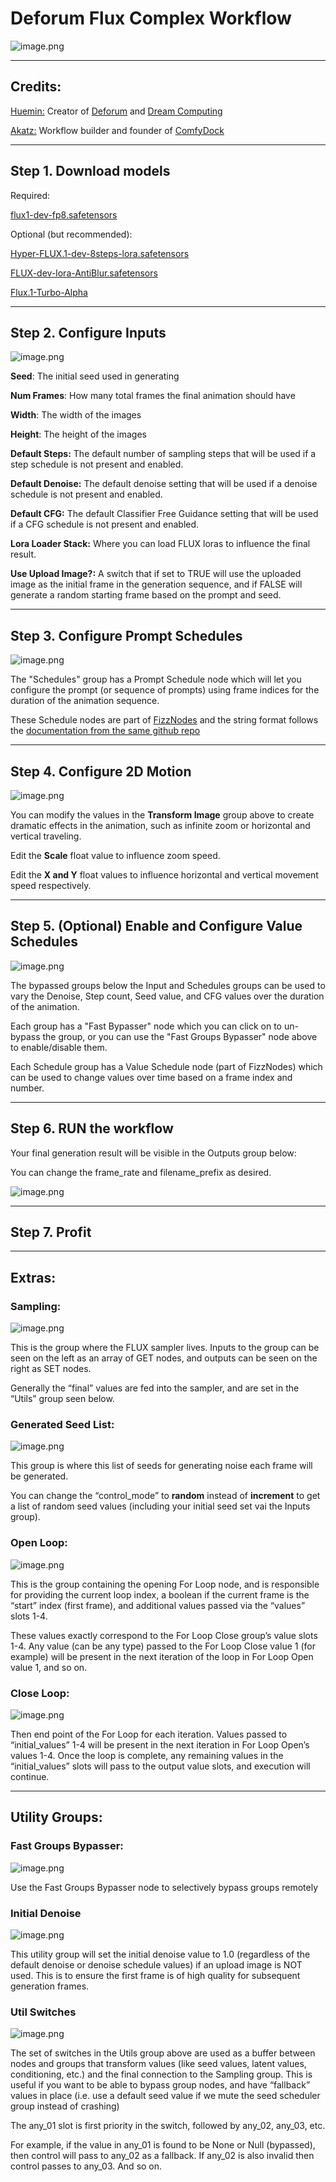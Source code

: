 # Deforum Flux Complex Workflow

![image.png](attachment:42b6654e-741b-48ae-9bbd-3eabc3ddc952:image.png)

---

## Credits:

[Huemin:](https://huemin.art/) Creator of [Deforum](https://deforum.art/) and [Dream Computing](https://www.dreamcomputing.io/)

[Akatz:](https://akatz.ai/) Workflow builder and founder of [ComfyDock](https://comfydock.com/)

---

## Step 1. Download models

Required:

[flux1-dev-fp8.safetensors](https://huggingface.co/Comfy-Org/flux1-dev/resolve/main/flux1-dev-fp8.safetensors?download=true)

Optional (but recommended):

[Hyper-FLUX.1-dev-8steps-lora.safetensors](https://huggingface.co/ByteDance/Hyper-SD/resolve/main/Hyper-FLUX.1-dev-8steps-lora.safetensors?download=true)

[FLUX-dev-lora-AntiBlur.safetensors](https://huggingface.co/Shakker-Labs/FLUX.1-dev-LoRA-AntiBlur/resolve/main/FLUX-dev-lora-AntiBlur.safetensors?download=true)

[Flux.1-Turbo-Alpha](https://huggingface.co/alimama-creative/FLUX.1-Turbo-Alpha/tree/main)

---

## Step 2. Configure Inputs

![image.png](attachment:08179661-99fe-44a6-a5f8-01330618a7dc:image.png)

**Seed**: The initial seed used in generating

**Num Frames**: How many total frames the final animation should have

**Width**: The width of the images

**Height**: The height of the images

**Default Steps:** The default number of sampling steps that will be used if a step schedule is not present and enabled.

**Default Denoise:** The default denoise setting that will be used if a denoise schedule is not present and enabled.

**Default CFG:** The default Classifier Free Guidance setting that will be used if a CFG schedule is not present and enabled.

**Lora Loader Stack:** Where you can load FLUX loras to influence the final result.

**Use Upload Image?:** A switch that if set to TRUE will use the uploaded image as the initial frame in the generation sequence, and if FALSE will generate a random starting frame based on the prompt and seed.

---

## Step 3. Configure Prompt Schedules

![image.png](attachment:a1ea8b7d-418b-4c63-9459-b63be7e7d228:image.png)

The "Schedules" group has a Prompt Schedule node which will let you configure the prompt (or sequence of prompts) using frame indices for the duration of the animation sequence.

These Schedule nodes are part of [FizzNodes](https://github.com/FizzleDorf/ComfyUI_FizzNodes) and the string format follows the [documentation from the same github repo](https://github.com/FizzleDorf/ComfyUI_FizzNodes/wiki/Prompt-Schedules)

---

## Step 4. Configure 2D Motion

![image.png](attachment:77298fa0-c146-491b-80b3-72274300f20e:image.png)

You can modify the values in the **Transform Image** group above to create dramatic effects in the animation, such as infinite zoom or horizontal and vertical traveling.

Edit the **Scale** float value to influence zoom speed.

Edit the **X and Y** float values to influence horizontal and vertical movement speed respectively.

---

## Step 5. (Optional) Enable and Configure Value Schedules

![image.png](attachment:09740b4d-dd8f-4681-9c39-cc8d4ff7ae4b:image.png)

The bypassed groups below the Input and Schedules groups can be used to vary the Denoise, Step count, Seed value, and CFG values over the duration of the animation.

Each group has a "Fast Bypasser" node which you can click on to un-bypass the group, or you can use the "Fast Groups Bypasser" node above to enable/disable them.

Each Schedule group has a Value Schedule node (part of FizzNodes) which can be used to change values over time based on a frame index and number.

---

## Step 6. RUN the workflow

Your final generation result will be visible in the Outputs group below:

You can change the frame_rate and filename_prefix as desired.

![image.png](attachment:fe91c10d-b2b3-44da-9c0d-1ac215cd4c5f:image.png)

---

## Step 7. Profit

---

## Extras:

### Sampling:

![image.png](attachment:e0e40c3a-df0d-4f94-a229-d30d92d46d34:image.png)

This is the group where the FLUX sampler lives. Inputs to the group can be seen on the left as an array of GET nodes, and outputs can be seen on the right as SET nodes.

Generally the “final” values are fed into the sampler, and are set in the “Utils” group seen below.

### Generated Seed List:

![image.png](attachment:ab30fed1-2e06-48c1-a821-fb6c011a6020:image.png)

This group is where this list of seeds for generating noise each frame will be generated.

You can change the “control_mode” to **random** instead of **increment** to get a list of random seed values (including your initial seed set vai the Inputs group).

### Open Loop:

![image.png](attachment:a092d0cf-231d-4521-8450-57c6a654b1df:image.png)

This is the group containing the opening For Loop node, and is responsible for providing the current loop index, a boolean if the current frame is the “start” index (first frame), and additional values passed via the “values” slots 1-4. 

These values exactly correspond to the For Loop Close group’s value slots 1-4. Any value (can be any type) passed to the For Loop Close value 1 (for example) will be present in the next iteration of the loop in For Loop Open value 1, and so on.

### Close Loop:

![image.png](attachment:e5483db0-b7f5-4444-84d4-5ab4c51af091:image.png)

Then end point of the For Loop for each iteration. Values passed to “initial_values” 1-4 will be present in the next iteration in For Loop Open’s values 1-4.
Once the loop is complete, any remaining values in the “initial_values” slots will pass to the output value slots, and execution will continue.

---

## Utility Groups:

### Fast Groups Bypasser:

![image.png](attachment:8a2c71a2-e700-42cb-9acb-8b5efdd6b40e:image.png)

Use the Fast Groups Bypasser node to selectively bypass groups remotely

### Initial Denoise

![image.png](attachment:fbf78f95-7fd7-4af7-8a9f-62fa5bd0d466:image.png)

This utility group will set the initial denoise value to 1.0 (regardless of the default denoise or denoise schedule values) if an upload image is NOT used. This is to ensure the first frame is of high quality for subsequent generation frames.

### Util Switches

![image.png](attachment:14169519-647c-4530-889b-3bc71827d53c:image.png)

The set of switches in the Utils group above are used as a buffer between nodes and groups that transform values (like seed values, latent values, conditioning, etc.) and the final connection to the Sampling group. This is useful if you want to be able to bypass group nodes, and have “fallback” values in place (i.e. use a default seed value if we mute the seed scheduler group instead of crashing)

The any_01 slot is first priority in the switch, followed by any_02, any_03, etc.

For example, if the value in any_01 is found to be None or Null (bypassed), then control will pass to any_02 as a fallback. If any_02 is also invalid then control passes to any_03. And so on.